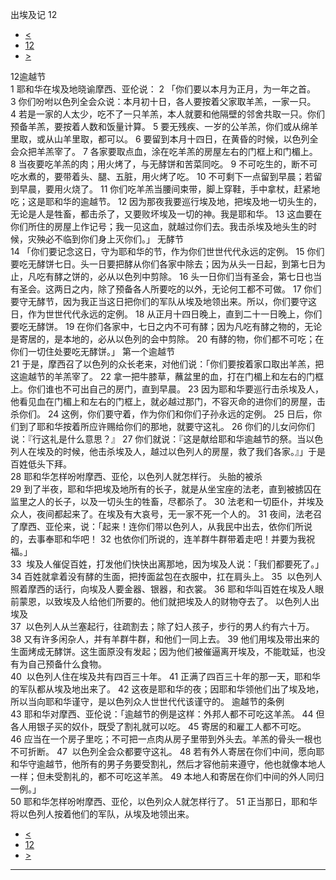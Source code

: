﻿





 出埃及记 12




* [<](bible/EXO11.md)
* [12](bible/EXO.md)
* [>](bible/EXO13.md)



 
12逾越节  
1 耶和华在埃及地晓谕摩西、亚伦说： 
2 「你们要以本月为正月，为一年之首。 
3 你们吩咐以色列全会众说：本月初十日，各人要按着父家取羊羔，一家一只。 
4 若是一家的人太少，吃不了一只羊羔，本人就要和他隔壁的邻舍共取一只。你们预备羊羔，要按着人数和饭量计算。 
5 要无残疾、一岁的公羊羔，你们或从绵羊里取，或从山羊里取，都可以。 
6 要留到本月十四日，在黄昏的时候，以色列全会众把羊羔宰了。 
7 各家要取点血，涂在吃羊羔的房屋左右的门框上和门楣上。 
8 当夜要吃羊羔的肉；用火烤了，与无酵饼和苦菜同吃。 
9 不可吃生的，断不可吃水煮的，要带着头、腿、五脏，用火烤了吃。 
10 不可剩下一点留到早晨；若留到早晨，要用火烧了。 
11 你们吃羊羔当腰间束带，脚上穿鞋，手中拿杖，赶紧地吃；这是耶和华的逾越节。 
12 因为那夜我要巡行埃及地，把埃及地一切头生的，无论是人是牲畜，都击杀了，又要败坏埃及一切的神。我是耶和华。 
13 这血要在你们所住的房屋上作记号；我一见这血，就越过你们去。我击杀埃及地头生的时候，灾殃必不临到你们身上灭你们。」 无酵节  
14 「你们要记念这日，守为耶和华的节，作为你们世世代代永远的定例。 
15 你们要吃无酵饼七日。头一日要把酵从你们各家中除去；因为从头一日起，到第七日为止，凡吃有酵之饼的，必从以色列中剪除。 
16 头一日你们当有圣会，第七日也当有圣会。这两日之内，除了预备各人所要吃的以外，无论何工都不可做。 
17 你们要守无酵节，因为我正当这日把你们的军队从埃及地领出来。所以，你们要守这日，作为世世代代永远的定例。 
18 从正月十四日晚上，直到二十一日晚上，你们要吃无酵饼。 
19 在你们各家中，七日之内不可有酵；因为凡吃有酵之物的，无论是寄居的，是本地的，必从以色列的会中剪除。 
20 有酵的物，你们都不可吃；在你们一切住处要吃无酵饼。」 第一个逾越节  
21 于是，摩西召了以色列的众长老来，对他们说：「你们要按着家口取出羊羔，把这逾越节的羊羔宰了。 
22 拿一把牛膝草，蘸盆里的血，打在门楣上和左右的门框上。你们谁也不可出自己的房门，直到早晨。 
23 因为耶和华要巡行击杀埃及人，他看见血在门楣上和左右的门框上，就必越过那门，不容灭命的进你们的房屋，击杀你们。 
24 这例，你们要守着，作为你们和你们子孙永远的定例。 
25 日后，你们到了耶和华按着所应许赐给你们的那地，就要守这礼。 
26 你们的儿女问你们说：『行这礼是什么意思？』 
27 你们就说：『这是献给耶和华逾越节的祭。当以色列人在埃及的时候，他击杀埃及人，越过以色列人的房屋，救了我们各家。』」于是百姓低头下拜。  
28 耶和华怎样吩咐摩西、亚伦，以色列人就怎样行。 头胎的被杀  
29 到了半夜，耶和华把埃及地所有的长子，就是从坐宝座的法老，直到被掳囚在监里之人的长子，以及一切头生的牲畜，尽都杀了。 
30 法老和一切臣仆，并埃及众人，夜间都起来了。在埃及有大哀号，无一家不死一个人的。 
31 夜间，法老召了摩西、亚伦来，说：「起来！连你们带以色列人，从我民中出去，依你们所说的，去事奉耶和华吧！ 
32 也依你们所说的，连羊群牛群带着走吧！并要为我祝福。」  
33  埃及人催促百姓，打发他们快快出离那地，因为埃及人说：「我们都要死了。」 
34 百姓就拿着没有酵的生面，把抟面盆包在衣服中，扛在肩头上。 
35  以色列人照着摩西的话行，向埃及人要金器、银器，和衣裳。 
36 耶和华叫百姓在埃及人眼前蒙恩，以致埃及人给他们所要的。他们就把埃及人的财物夺去了。 以色列人出埃及  
37  以色列人从兰塞起行，往疏割去；除了妇人孩子，步行的男人约有六十万。 
38 又有许多闲杂人，并有羊群牛群，和他们一同上去。 
39 他们用埃及带出来的生面烤成无酵饼。这生面原没有发起；因为他们被催逼离开埃及，不能耽延，也没有为自己预备什么食物。  
40  以色列人住在埃及共有四百三十年。 
41 正满了四百三十年的那一天，耶和华的军队都从埃及地出来了。 
42 这夜是耶和华的夜；因耶和华领他们出了埃及地，所以当向耶和华谨守，是以色列众人世世代代该谨守的。 逾越节的条例  
43 耶和华对摩西、亚伦说：「逾越节的例是这样：外邦人都不可吃这羊羔。 
44 但各人用银子买的奴仆，既受了割礼就可以吃。 
45 寄居的和雇工人都不可吃。 
46 应当在一个房子里吃；不可把一点肉从房子里带到外头去。羊羔的骨头一根也不可折断。 
47  以色列全会众都要守这礼。 
48 若有外人寄居在你们中间，愿向耶和华守逾越节，他所有的男子务要受割礼，然后才容他前来遵守，他也就像本地人一样；但未受割礼的，都不可吃这羊羔。 
49 本地人和寄居在你们中间的外人同归一例。」  
50 耶和华怎样吩咐摩西、亚伦，以色列众人就怎样行了。 
51 正当那日，耶和华将以色列人按着他们的军队，从埃及地领出来。 
* [<](bible/EXO11.md)
* [12](bible/EXO.md)
* [>](bible/EXO13.md)





---









